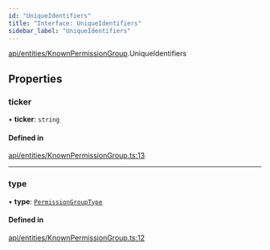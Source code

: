 ```yaml
---
id: "UniqueIdentifiers"
title: "Interface: UniqueIdentifiers"
sidebar_label: "UniqueIdentifiers"
---
```


[api/entities/KnownPermissionGroup](../../../../../modules/API/Entities/KnownPermissionGroup/KnownPermissionGroup.md).UniqueIdentifiers

## Properties

### ticker

• **ticker**: `string`

#### Defined in

[api/entities/KnownPermissionGroup.ts:13](https://github.com/PolymeshAssociation/polymesh-sdk/blob/de58d40fd/src/api/entities/KnownPermissionGroup.ts#L13)

___

### type

• **type**: [`PermissionGroupType`](../../../../../enums/Types/PermissionGroupType/PermissionGroupType.md)

#### Defined in

[api/entities/KnownPermissionGroup.ts:12](https://github.com/PolymeshAssociation/polymesh-sdk/blob/de58d40fd/src/api/entities/KnownPermissionGroup.ts#L12)
